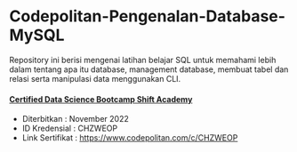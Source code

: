 # Codepolitan-Pengenalan-Database-MySQL
Repository ini berisi mengenai latihan belajar SQL untuk memahami lebih dalam tentang apa itu database,
management database, membuat tabel dan relasi serta manipulasi data menggunakan CLI.

#### [Certified Data Science Bootcamp Shift Academy ](https://github.com/iim-am/Codepolitan-Pengenalan-Database-MySQL/blob/master/Sertifikat%20-%20Pengenalan%20Database%20Menggunakan%20MySQL.jpg)  
- Diterbitkan     : November 2022 <br>
- ID Kredensial   : CHZWEOP
- Link Sertifikat : 
https://www.codepolitan.com/c/CHZWEOP
